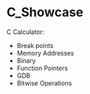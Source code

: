 # C_Showcase

C Calculator:
- Break points
- Memory Addresses
- Binary
- Function Pointers
- GDB
- Bitwise Operations



